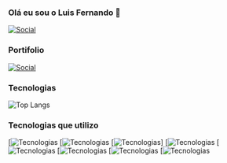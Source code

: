 ### Olá eu sou o Luis Fernando 👋
[![Social](https://img.shields.io/badge/LinkedIn-0077B5?style=for-the-badge&logo=linkedin&logoColor=white)](https://www.linkedin.com/in/developerluisfe)

### Portifolio
[![Social](https://img.shields.io/badge/dev.to-0A0A0A?style=for-the-badge&logo=devdotto&logoColor=white)](https://devfernandodev.github.io/portifolio/)

### Tecnologias
![Top Langs](https://github-readme-stats.vercel.app/api/top-langs/?username=devfernandodev&layout=compact)

### Tecnologias que utilizo
[![Tecnologias](https://img.shields.io/badge/Python-3776AB?style=for-the-badge&logo=python&logoColor=white)
[![Tecnologias](https://img.shields.io/badge/HTML5-E34F26?style=for-the-badge&logo=html5&logoColor=white)
[![Tecnologias](https://img.shields.io/badge/CSS3-1572B6?style=for-the-badge&logo=css3&logoColor=white)]
[![Tecnologias](https://img.shields.io/badge/JavaScript-323330?style=for-the-badge&logo=javascript&logoColor=F7DF1E)
[![Tecnologias](https://img.shields.io/badge/Node.js-43853D?style=for-the-badge&logo=node.js&logoColor=white)
[![Tecnologias](https://img.shields.io/badge/MySQL-00000F?style=for-the-badge&logo=mysql&logoColor=white)
[![Tecnologias](https://img.shields.io/badge/Microsoft_Excel-217346?style=for-the-badge&logo=microsoft-excel&logoColor=white)
[![Tecnologias](https://img.shields.io/badge/Microsoft_Office-D83B01?style=for-the-badge&logo=microsoft-office&logoColor=white)




